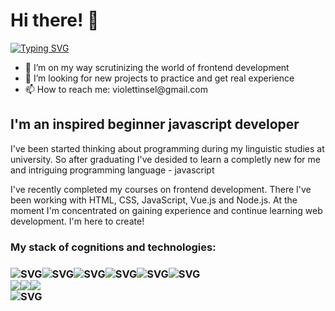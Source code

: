 <h1>Hi there! 🦕</h1>
<a href="https://git.io/typing-svg"><img src="https://readme-typing-svg.herokuapp.com?font=Indie+Flower&size=36&pause=1000&color=1696BB&background=2586FF00&width=435&lines=It's+Lisa" alt="Typing SVG" /></a>

<ul>
  <li>🌱 I’m on my way scrutinizing the world of frontend development</li>
  <li>🔭 I’m looking for new projects to practice and get real experience</li>
  <li>📫 How to reach me: violettinsel@gmail.com</li>
</ul>

<h2>I'm an inspired beginner javascript developer</h2>

<p>I've been started thinking about programming during my linguistic studies at university. So after graduating I've desided to learn a completly new for me and intriguing programming language - javascript</p>
<p>I've recently completed my courses on frontend development. There I've been working with HTML, CSS, JavaScript, Vue.js and Node.js. At the moment I'm concentrated on gaining experience and continue learning web development. I'm here to create!

<h3>My stack of cognitions and technologies:<h3>

<div>
  <img src="https://img.shields.io/badge/javascript-%23323330.svg?style=for-the-badge&logo=javascript&logoColor=%23F7DF1E" alt="SVG"><img src="https://img.shields.io/badge/html5-%23E34F26.svg?style=for-the-badge&logo=html5&logoColor=white" alt="SVG"><img src="https://img.shields.io/badge/css3-%231572B6.svg?style=for-the-badge&logo=css3&logoColor=white" alt="SVG"><img src="https://img.shields.io/badge/vuejs-%2335495e.svg?style=for-the-badge&logo=vuedotjs&logoColor=%234FC08D" alt="SVG"><img src="https://img.shields.io/badge/NPM-%23000000.svg?style=for-the-badge&logo=npm&logoColor=white" alt="SVG"><img src="https://img.shields.io/badge/webpack-%238DD6F9.svg?style=for-the-badge&logo=webpack&logoColor=black" alt="SVG">
</div>

<div>
  <img src="https://img.shields.io/badge/git-%23F05033.svg?style=for-the-badge&logo=git&logoColor=white"><img src="https://img.shields.io/badge/github-   %23121011.svg?style=for-the-badge&logo=github&logoColor=white"><img src="https://img.shields.io/badge/Visual%20Studio%20Code-0078d7.svg?style=for-the-badge&logo=visual-studio-code&logoColor=white">
</div>

<img src="https://img.shields.io/badge/Codewars-B1361E?style=for-the-badge&logo=codewars&logoColor=grey" alt="SVG">
<!--
**waldblume/waldblume** is a ✨ _special_ ✨ repository because its `README.md` (this file) appears on your GitHub profile.

Here are some ideas to get you started:

- 🔭 I’m currently working on ...
- 🌱 I’m currently learning ...
- 👯 I’m looking to collaborate on ...
- 🤔 I’m looking for help with ...
- 💬 Ask me about ...
- 📫 How to reach me: ...
- 😄 Pronouns: ...
- ⚡ Fun fact: ...
-->
